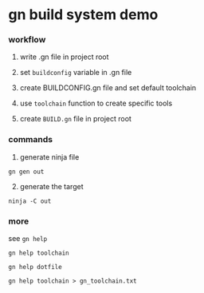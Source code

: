 # gn build system demo

### workflow

1. write .gn file in project root

2. set `buildconfig` variable in .gn file

3. create BUILDCONFIG.gn file and set default toolchain

4. use `toolchain` function to create specific tools

5. create `BUILD.gn` file in project root


### commands

1. generate ninja file

```shell
gn gen out
```

2. generate the target

```shell
ninja -C out
```


### more

see `gn help`

```shell
gn help toolchain

gn help dotfile
```

```shell
gn help toolchain > gn_toolchain.txt
```
